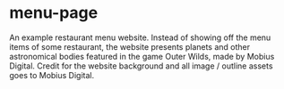 # menu-page

An example restaurant menu website. Instead of showing off the menu items of some restaurant, the website presents planets and other astronomical bodies featured in the game Outer Wilds, made by Mobius Digital. Credit for the website background and all image / outline assets goes to Mobius Digital.
